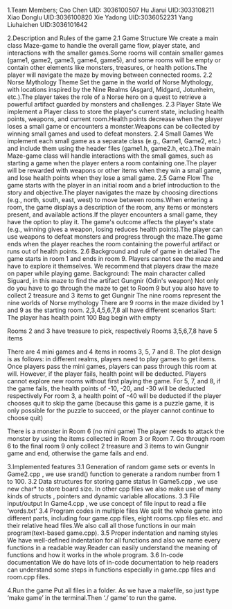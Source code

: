 1.Team Members;
Cao Chen UID: 3036100507
Hu Jiarui UID:3033108211 
Xiao Donglu UID:3036100820 
Xie Yadong UID:3036052231 
Yang Liuhaichen UID:3036101642

2.Description and Rules of the game 2.1 Game Structure We create a main class Maze-game to handle the overall game flow, player state, and interactions with the smaller games.Some rooms will contain smaller games (game1, game2, game3, game4, game5), and some rooms will be empty or contain other elements like monsters, treasures, or health potions.The player will navigate the maze by moving between connected rooms. 2.2 Norse Mythology Theme Set the game in the world of Norse Mythology, with locations inspired by the Nine Realms (Asgard, Midgard, Jotunheim, etc.).The player takes the role of a Norse hero on a quest to retrieve a powerful artifact guarded by monsters and challenges. 2.3 Player State We implement a Player class to store the player's current state, including health points, weapons, and current room.Health points decrease when the player loses a small game or encounters a monster.Weapons can be collected by winning small games and used to defeat monsters. 2.4 Small Games We implement each small game as a separate class (e.g., Game1, Game2, etc.) and include them using the header files (game1.h, game2.h, etc.).The main Maze-game class will handle interactions with the small games, such as starting a game when the player enters a room containing one.The player will be rewarded with weapons or other items when they win a small game, and lose health points when they lose a small game. 2.5 Game Flow The game starts with the player in an initial room and a brief introduction to the story and objective.The player navigates the maze by choosing directions (e.g., north, south, east, west) to move between rooms.When entering a room, the game displays a description of the room, any items or monsters present, and available actions.If the player encounters a small game, they have the option to play it. The game's outcome affects the player's state (e.g., winning gives a weapon, losing reduces health points).The player can use weapons to defeat monsters and progress through the maze.The game ends when the player reaches the room containing the powerful artifact or runs out of health points. 2.6 Background and rule of game in detailed The game starts in room 1 and ends in room 9. Players cannot see the maze and have to explore it themselves. We recommend that players draw the maze on paper while playing game. Background: The main character called Siguard, in this maze to find the artifact Gungnir (Odin's weapon) Not only do you have to go through the maze to get to Room 9 but you also have to collect 2 treasure and 3 items to get Gungnir The nine rooms represent the nine worlds of Norse mythology There are 9 rooms in the maze divided by 1 and 9 as the starting room. 2,3,4,5,6,7,8 all have different scenarios Start: The player has health point 100 Bag begin with empty

Rooms 2 and 3 have treasure to pick, respectively Rooms 3,5,6,7,8 have 5 items

There are 4 mini games and 4 items in rooms 3, 5, 7 and 8. The plot design is as follows: in different realms, players need to play games to get items. Once players pass the mini games, players can pass through this room at will. However, if the player fails, health point will be deducted. Players cannot explore new rooms without first playing the game. For 5, 7, and 8, if the game fails, the health points of -10, -20, and -30 will be deducted respectively For room 3, a health point of -40 will be deducted if the player chooses quit to skip the game (because this game is a puzzle game, it is only possible for the puzzle to succeed, or the player cannot continue to choose quit)

There is a monster in Room 6 (no mini game) The player needs to attack the monster by using the items collected in Room 3 or Room 7. Go through room 6 to the final room 9 only collect 2 treasure and 3 items to win Gungnir game and end, otherwise the game fails and end.

3.Implemented features 3.1 Generation of random game sets or events In Game2.cpp , we use srand() function to generate a random number from 1 to 100. 3.2 Data structures for storing game status In Game5.cpp , we use new char* to store board size. In other cpp files we also make use of many kinds of structs , pointers and dynamic variable allocations. 3.3 File input/output In Game4.cpp , we use concept of file input to read a file ‘words.txt’ 3.4 Program codes in multiple files We split the whole game into different parts, including four game.cpp files, eight rooms.cpp files etc. and their relative head files.We also call all those functions in our main program(text-based game.cpp). 3.5 Proper indentation and naming styles We have well-defined indentation for all functions and also we name every functions in a readable way.Reader can easily understand the meaning of functions and how it works in the whole program. 3.6 In-code documentation We do have lots of in-code documentation to help readers can understand some steps in functions especially in game.cpp files and room.cpp files.

4.Run the game Put all files in a folder. As we have a makefile, so just type ‘make game’ in the terminal.Then ‘./ game’ to run the game.